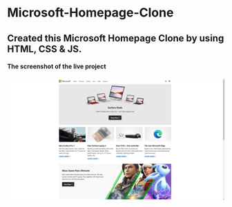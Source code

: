 # Microsoft-Homepage-Clone
Created this Microsoft Homepage Clone by using HTML, CSS &amp; JS.
---
#### The screenshot of the live project
![New](https://github.com/aaryan-manutd/Microsoft-Homepage-Clone/blob/main/Microsoft-homepage-clone.png)
